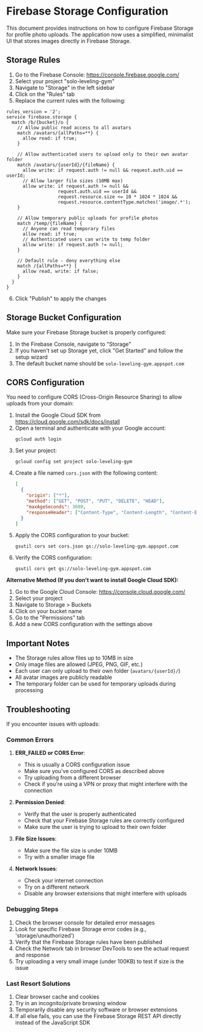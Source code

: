 # Firebase Storage Configuration

This document provides instructions on how to configure Firebase Storage for profile photo uploads. The application now uses a simplified, minimalist UI that stores images directly in Firebase Storage.

## Storage Rules

1. Go to the Firebase Console: https://console.firebase.google.com/
2. Select your project "solo-leveling-gym"
3. Navigate to "Storage" in the left sidebar
4. Click on the "Rules" tab
5. Replace the current rules with the following:

```
rules_version = '2';
service firebase.storage {
  match /b/{bucket}/o {
    // Allow public read access to all avatars
    match /avatars/{allPaths=**} {
      allow read: if true;
    }

    // Allow authenticated users to upload only to their own avatar folder
    match /avatars/{userId}/{fileName} {
      allow write: if request.auth != null && request.auth.uid == userId;
      // Allow larger file sizes (10MB max)
      allow write: if request.auth != null &&
                   request.auth.uid == userId &&
                   request.resource.size <= 10 * 1024 * 1024 &&
                   request.resource.contentType.matches('image/.*');
    }

    // Allow temporary public uploads for profile photos
    match /temp/{fileName} {
      // Anyone can read temporary files
      allow read: if true;
      // Authenticated users can write to temp folder
      allow write: if request.auth != null;
    }

    // Default rule - deny everything else
    match /{allPaths=**} {
      allow read, write: if false;
    }
  }
}
```

6. Click "Publish" to apply the changes

## Storage Bucket Configuration

Make sure your Firebase Storage bucket is properly configured:

1. In the Firebase Console, navigate to "Storage"
2. If you haven't set up Storage yet, click "Get Started" and follow the setup wizard
3. The default bucket name should be `solo-leveling-gym.appspot.com`

## CORS Configuration

You need to configure CORS (Cross-Origin Resource Sharing) to allow uploads from your domain:

1. Install the Google Cloud SDK from https://cloud.google.com/sdk/docs/install
2. Open a terminal and authenticate with your Google account:
   ```
   gcloud auth login
   ```
3. Set your project:
   ```
   gcloud config set project solo-leveling-gym
   ```
4. Create a file named `cors.json` with the following content:
   ```json
   [
     {
       "origin": ["*"],
       "method": ["GET", "POST", "PUT", "DELETE", "HEAD"],
       "maxAgeSeconds": 3600,
       "responseHeader": ["Content-Type", "Content-Length", "Content-Encoding", "Content-Disposition", "Cache-Control", "x-goog-meta-uploadedBy", "x-goog-meta-uploadedAt"]
     }
   ]
   ```
5. Apply the CORS configuration to your bucket:
   ```
   gsutil cors set cors.json gs://solo-leveling-gym.appspot.com
   ```
6. Verify the CORS configuration:
   ```
   gsutil cors get gs://solo-leveling-gym.appspot.com
   ```

**Alternative Method (If you don't want to install Google Cloud SDK):**

1. Go to the Google Cloud Console: https://console.cloud.google.com/
2. Select your project
3. Navigate to Storage > Buckets
4. Click on your bucket name
5. Go to the "Permissions" tab
6. Add a new CORS configuration with the settings above

## Important Notes

- The Storage rules allow files up to 10MB in size
- Only image files are allowed (JPEG, PNG, GIF, etc.)
- Each user can only upload to their own folder (`avatars/{userId}/`)
- All avatar images are publicly readable
- The temporary folder can be used for temporary uploads during processing

## Troubleshooting

If you encounter issues with uploads:

### Common Errors

1. **ERR_FAILED or CORS Error**:
   - This is usually a CORS configuration issue
   - Make sure you've configured CORS as described above
   - Try uploading from a different browser
   - Check if you're using a VPN or proxy that might interfere with the connection

2. **Permission Denied**:
   - Verify that the user is properly authenticated
   - Check that your Firebase Storage rules are correctly configured
   - Make sure the user is trying to upload to their own folder

3. **File Size Issues**:
   - Make sure the file size is under 10MB
   - Try with a smaller image file

4. **Network Issues**:
   - Check your internet connection
   - Try on a different network
   - Disable any browser extensions that might interfere with uploads

### Debugging Steps

1. Check the browser console for detailed error messages
2. Look for specific Firebase Storage error codes (e.g., 'storage/unauthorized')
3. Verify that the Firebase Storage rules have been published
4. Check the Network tab in browser DevTools to see the actual request and response
5. Try uploading a very small image (under 100KB) to test if size is the issue

### Last Resort Solutions

1. Clear browser cache and cookies
2. Try in an incognito/private browsing window
3. Temporarily disable any security software or browser extensions
4. If all else fails, you can use the Firebase Storage REST API directly instead of the JavaScript SDK
